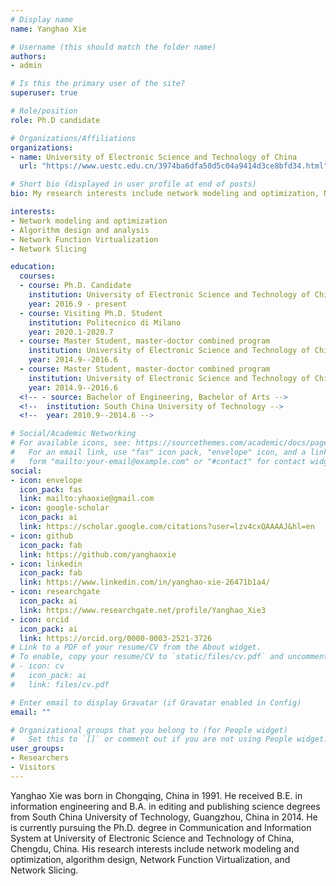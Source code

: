 ```yaml
---
# Display name
name: Yanghao Xie

# Username (this should match the folder name)
authors:
- admin

# Is this the primary user of the site?
superuser: true

# Role/position
role: Ph.D candidate

# Organizations/Affiliations
organizations:
- name: University of Electronic Science and Technology of China
  url: "https://www.uestc.edu.cn/3974ba6dfa50d5c04a9414d3ce8bfd34.html"

# Short bio (displayed in user profile at end of posts)
bio: My research interests include network modeling and optimization, Network Function Virtualization, Network Slicing.

interests:
- Network modeling and optimization
- Algorithm design and analysis
- Network Function Virtualization
- Network Slicing

education:
  courses:
  - course: Ph.D. Candidate
    institution: University of Electronic Science and Technology of China
    year: 2016.9 - present
  - course: Visiting Ph.D. Student
    institution: Politecnico di Milano
    year: 2020.1-2020.7
  - course: Master Student, master-doctor combined program
    institution: University of Electronic Science and Technology of China
    year: 2014.9--2016.6
  - course: Master Student, master-doctor combined program
    institution: University of Electronic Science and Technology of China
    year: 2014.9--2016.6
  <!-- - source: Bachelor of Engineering, Bachelor of Arts -->
  <!-- 	institution: South China University of Technology -->
  <!-- 	year: 2010.9--2014.6 -->

# Social/Academic Networking
# For available icons, see: https://sourcethemes.com/academic/docs/page-builder/#icons
#   For an email link, use "fas" icon pack, "envelope" icon, and a link in the
#   form "mailto:your-email@example.com" or "#contact" for contact widget.
social:
- icon: envelope
  icon_pack: fas
  link: mailto:yhaoxie@gmail.com
- icon: google-scholar
  icon_pack: ai
  link: https://scholar.google.com/citations?user=lzv4cxQAAAAJ&hl=en
- icon: github
  icon_pack: fab
  link: https://github.com/yanghaoxie
- icon: linkedin
  icon_pack: fab
  link: https://www.linkedin.com/in/yanghao-xie-26471b1a4/
- icon: researchgate
  icon_pack: ai
  link: https://www.researchgate.net/profile/Yanghao_Xie3
- icon: orcid
  icon_pack: ai
  link: https://orcid.org/0000-0003-2521-3726
# Link to a PDF of your resume/CV from the About widget.
# To enable, copy your resume/CV to `static/files/cv.pdf` and uncomment the lines below.
# - icon: cv
#   icon_pack: ai
#   link: files/cv.pdf

# Enter email to display Gravatar (if Gravatar enabled in Config)
email: ""

# Organizational groups that you belong to (for People widget)
#   Set this to `[]` or comment out if you are not using People widget.
user_groups:
- Researchers
- Visitors
---
```


  Yanghao Xie was born in Chongqing, China in 1991. He received B.E. in information engineering and B.A. in editing and publishing science degrees from South China University of Technology, Guangzhou, China in 2014. He is currently pursuing the Ph.D. degree in Communication and Information System at University of Electronic Science and Technology of China, Chengdu, China. His research interests include network modeling and optimization, algorithm design, Network Function Virtualization, and Network Slicing.

